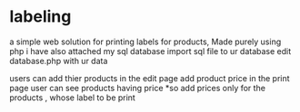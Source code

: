 # labeling
a simple web solution for printing labels for products, Made purely using php
i have also attached my sql database 
import sql file to ur database 
edit database.php with ur data


users can add thier products
in the edit page add product price
in the print page user can see products having price
*so add prices only for the products , whose label to be print

